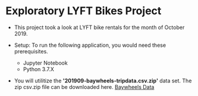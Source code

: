 # Exploratory LYFT Bikes Project

 - This project took a look at LYFT bike rentals for the month of October 2019.  

 - Setup: To run the following application, you would need these prerequisites.
      - Jupyter Notebook 
      - Python 3.7.X

 - You will utilitize the **'201909-baywheels-tripdata.csv.zip'** data set.  The zip csv.zip file can be downloaded here.   [Baywheels Data](https://s3.amazonaws.com/baywheels-data/index.html)
